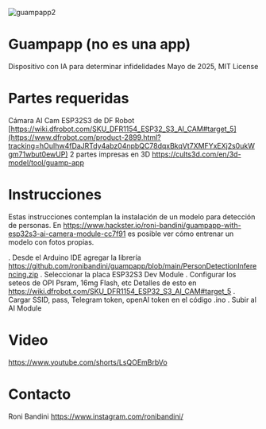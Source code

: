 ![guampapp2](https://github.com/user-attachments/assets/d5b0c2e1-1ed3-4756-bb3d-3ceed112fc35)

# Guampapp (no es una app)
Dispositivo con IA para determinar infidelidades 
Mayo de 2025, MIT License

# Partes requeridas
Cámara AI Cam ESP32S3 de DF Robot [https://wiki.dfrobot.com/SKU_DFR1154_ESP32_S3_AI_CAM#target_5](https://www.dfrobot.com/product-2899.html?tracking=hOuIhw4fDaJRTdy4abz04npbQC78dqxBkqVt7XMFYxEXj2s0ukWgm71wbut0ewUP)
2 partes impresas en 3D https://cults3d.com/en/3d-model/tool/guamp-app

# Instrucciones
Estas instrucciones contemplan la instalación de un modelo para detección de personas. En https://www.hackster.io/roni-bandini/guampapp-with-esp32s3-ai-camera-module-cc7f91 es posible ver cómo entrenar un modelo con fotos propias.

. Desde el Arduino IDE agregar la librería https://github.com/ronibandini/guampapp/blob/main/PersonDetectionInferencing.zip
. Seleccionar la placa ESP32S3 Dev Module
. Configurar los seteos de OPI Psram, 16mg Flash, etc Detalles de esto en https://wiki.dfrobot.com/SKU_DFR1154_ESP32_S3_AI_CAM#target_5
. Cargar SSID, pass, Telegram token, openAI token en el código .ino
. Subir al AI Module

# Video
https://www.youtube.com/shorts/LsQOEmBrbVo

# Contacto
Roni Bandini
https://www.instagram.com/ronibandini/
